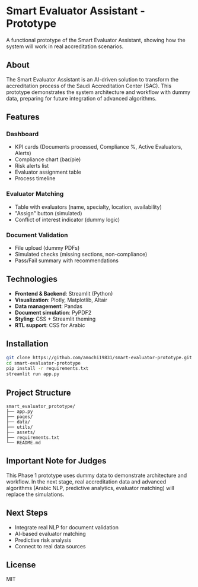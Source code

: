 # Smart Evaluator Assistant - Prototype

A functional prototype of the Smart Evaluator Assistant, showing how the system will work in real accreditation scenarios.

## About
The Smart Evaluator Assistant is an AI-driven solution to transform the accreditation process of the Saudi Accreditation Center (SAC). This prototype demonstrates the system architecture and workflow with dummy data, preparing for future integration of advanced algorithms.

## Features
### Dashboard
- KPI cards (Documents processed, Compliance %, Active Evaluators, Alerts)  
- Compliance chart (bar/pie)  
- Risk alerts list  
- Evaluator assignment table  
- Process timeline  

### Evaluator Matching
- Table with evaluators (name, specialty, location, availability)  
- "Assign" button (simulated)  
- Conflict of interest indicator (dummy logic)  

### Document Validation
- File upload (dummy PDFs)  
- Simulated checks (missing sections, non-compliance)  
- Pass/Fail summary with recommendations  

## Technologies
- **Frontend & Backend**: Streamlit (Python)  
- **Visualization**: Plotly, Matplotlib, Altair  
- **Data management**: Pandas  
- **Document simulation**: PyPDF2  
- **Styling**: CSS + Streamlit theming  
- **RTL support**: CSS for Arabic  

## Installation
```bash
git clone https://github.com/amochi19831/smart-evaluator-prototype.git
cd smart-evaluator-prototype
pip install -r requirements.txt
streamlit run app.py
```

## Project Structure
```
smart_evaluator_prototype/
├── app.py
├── pages/
├── data/
├── utils/
├── assets/
├── requirements.txt
└── README.md
```

## Important Note for Judges
This Phase 1 prototype uses dummy data to demonstrate architecture and workflow. In the next stage, real accreditation data and advanced algorithms (Arabic NLP, predictive analytics, evaluator matching) will replace the simulations.

## Next Steps
- Integrate real NLP for document validation  
- AI-based evaluator matching  
- Predictive risk analysis  
- Connect to real data sources  

## License
MIT  

